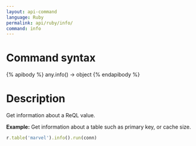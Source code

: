 ```yaml
---
layout: api-command
language: Ruby
permalink: api/ruby/info/
command: info
---
```


# Command syntax #

{% apibody %}
any.info() &rarr; object
{% endapibody %}

# Description #

Get information about a ReQL value.

__Example:__ Get information about a table such as primary key, or cache size.

```rb
r.table('marvel').info().run(conn)
```


